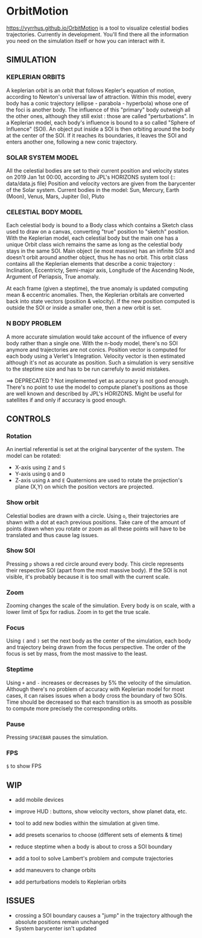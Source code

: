# OrbitMotion

https://vyrrhus.github.io/OrbitMotion is a tool to visualize celestial bodies trajectories.
Currently in development.
You'll find there all the information you need on the simulation itself or how you can interact with it.


## SIMULATION
### KEPLERIAN ORBITS
A keplerian orbit is an orbit that follows Kepler's equation of motion, according to Newton's universal law of attraction. Within this model, every body has a conic trajectory (ellipse - parabola - hyperbola) whose one of the foci is another body.
The influence of this "primary" body outweigh all the other ones, although they still exist : those are called "perturbations". 
In a Keplerian model, each body's influence is bound to a so called "Sphere of Influence" (SOI). An object put inside a SOI is then orbiting around the body at the center of the SOI. If it reaches its boundaries, it leaves the SOI and enters another one, following a new conic trajectory.

### SOLAR SYSTEM MODEL
All the celestial bodies are set to their current position and velocity states on 2019 Jan 1st 00:00, according to JPL's HORIZONS system tool (:: data/data.js file)
Position and velocity vectors are given from the barycenter of the Solar system.
Current bodies in the model:
Sun, Mercury, Earth (Moon), Venus, Mars, Jupiter (Io), Pluto

###  CELESTIAL BODY MODEL
Each celestial body is bound to a Body class which contains a Sketch class used to draw on a canvas, converting "true" position to "sketch" position.
With the Keplerian model, each celestial body but the main one has a unique Orbit class wich remains the same as long as the celestial body stays in the same SOI. Main object (ie most massive) has an infinite SOI and doesn't orbit around another object, thus he has no orbit. 
This orbit class contains all the Keplerian elements that describe a conic trajectory : 
Inclination, Eccentricty, Semi-major axis, Longitude of the Ascending Node, Argument of Periapsis, True anomaly.

At each frame (given a steptime), the true anomaly is updated computing mean & eccentric anomalies.
Then, the Keplerian orbitals are converted back into state vectors (position & velocity).
If the new position computed is outside the SOI or inside a smaller one, then a new orbit is set.

### N BODY PROBLEM
A more accurate simulation would take account of the influence of every body rather than a single one.
With the n-body model, there's no SOI anymore and trajectories are not conics.
Position vector is computed for each body using a Verlet's Integration. Velocity vector is then estimated although it's not as accurate as position.
Such a simulation is very sensitive to the steptime size and has to be run carrefuly to avoid mistakes.

==> DEPRECATED ?
Not implemented yet as accuracy is not good enough. 
There's no point to use the model to compute planet's positions as those are well known and described by JPL's HORIZONS.
Might be useful for satellites if and only if accuracy is good enough.

## CONTROLS
### Rotation
An inertial referential is set at the original barycenter of the system.
The model can be rotated:
- X-axis using `Z` and `S`
- Y-axis using `Q` and `D`
- Z-axis using `A` and `E`
Quaternions are used to rotate the projection's plane (X,Y) on which the position vectors are projected.

### Show orbit
Celestial bodies are drawn with a circle. Using `o`, their trajectories are shawn with a dot at each previous positions.
Take care of the amount of points drawn when you rotate or zoom as all these points will have to be translated and thus cause lag issues.

### Show SOI
Pressing `p` shows a red circle around every body. This circle represents their respective SOI (apart from the most massive body).
If the SOI is not visible, it's probably because it is too small with the current scale.

### Zoom
Zooming changes the scale of the simulation. Every body is on scale, with a lower limit of 5px for radius. Zoom in to get the true scale.

### Focus
Using `(` and `)` set the next body as the center of the simulation, each body and trajectory being drawn from the focus perspective.
The order of the focus is set by mass, from the most massive to the least.

### Steptime
Using `+` and `-` increases or decreases by 5% the velocity of the simulation.
Although there's no problem of accuracy with Keplerian model for most cases, it can raises issues when a body cross the boundary of two SOIs. Time should be decreased so that each transition is as smooth as possible to compute more precisely the corresponding orbits.

### Pause
Pressing `SPACEBAR` pauses the simulation.

### FPS
`$` to show FPS


## WIP
- add mobile devices

- improve HUD : buttons, show velocity vectors, show planet data, etc.
- tool to add new bodies within the simulation at given time.
- add presets scenarios to choose (different sets of elements & time)

- reduce steptime when a body is about to cross a SOI boundary
- add a tool to solve Lambert's problem and compute trajectories
- add maneuvers to change orbits
- add perturbations models to Keplerian orbits

## ISSUES
- crossing a SOI boundary causes a "jump" in the trajectory although the absolute positions remain unchanged
- System barycenter isn't updated
